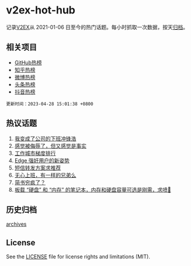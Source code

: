 # v2ex-hot-hub

 记录[V2EX](https://www.v2ex.com/)从 2021-01-06 日至今的热门话题。每小时抓取一次数据，按天[归档](archives)。
 
 ## 相关项目

- [GitHub热榜](https://github.com/it985/github-hot-hub)
- [知乎热榜](https://github.com/it985/zhihu-hot-hub)
- [微博热榜](https://github.com/it985/weibo-hot-hub)
- [头条热榜](https://github.com/it985/toutiao-hot-hub)
- [抖音热榜](https://github.com/it985/douyin-hot-hub)


 `更新时间：2023-04-28 15:01:38 +0800`

## 热议话题

1. [我变成了公司的下班冲锋浩](https://www.v2ex.com/t/936037)
1. [感觉被侮辱了，但又感觉是事实](https://www.v2ex.com/t/936199)
1. [工作城市梯度排行](https://www.v2ex.com/t/935985)
1. [Edge 强奸用户的新姿势](https://www.v2ex.com/t/936115)
1. [短信转发方案求推荐](https://www.v2ex.com/t/936016)
1. [无心上班，有一样的兄弟么](https://www.v2ex.com/t/936128)
1. [简书穷疯了？](https://www.v2ex.com/t/936119)
1. [板载 “硬盘” 和 “内存” 的笔记本，内存和硬盘容量可选是刚需，求喷🫵](https://www.v2ex.com/t/936056)

## 历史归档

[archives](archives)

## License

See the [LICENSE](LICENSE) file for license rights and limitations (MIT).
